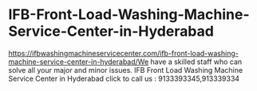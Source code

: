 # IFB-Front-Load-Washing-Machine-Service-Center-in-Hyderabad
https://ifbwashingmachineservicecenter.com/ifb-front-load-washing-machine-service-center-in-hyderabad/We have a skilled staff who can solve all your major and minor issues. IFB Front Load Washing Machine Service Center in Hyderabad click to call us : 9133393345,913339334  

